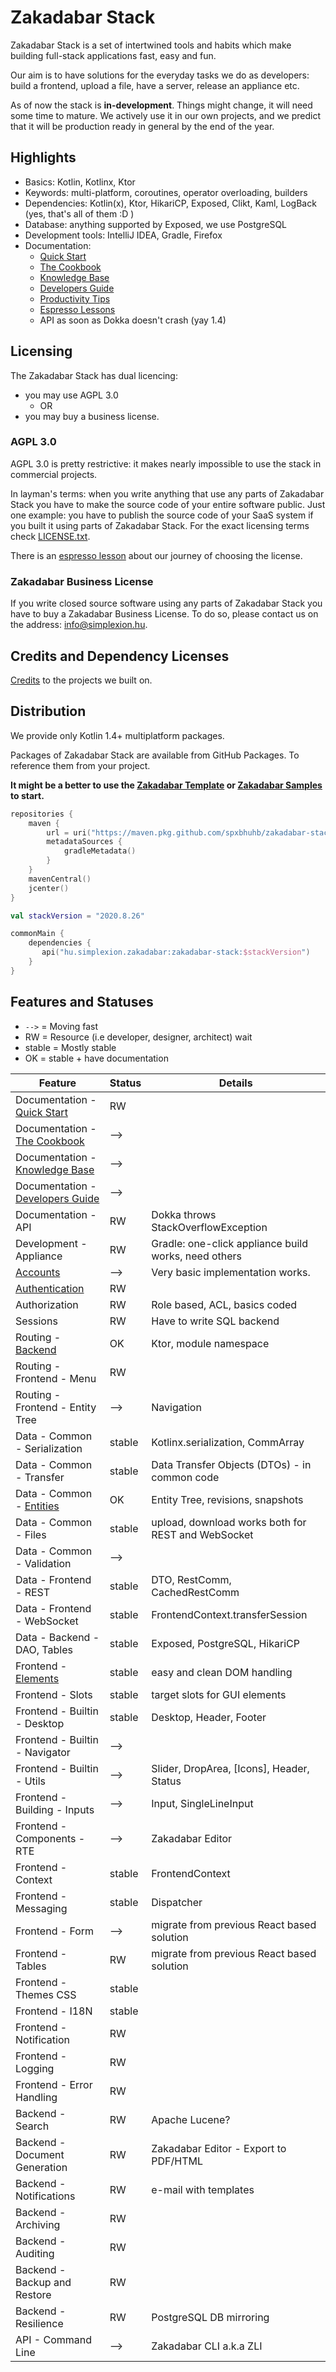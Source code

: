# Zakadabar Stack

Zakadabar Stack is a set of intertwined tools and habits which make building full-stack
applications fast, easy and fun.

Our aim is to have solutions for the everyday tasks we do as developers: build
a frontend, upload a file, have a server, release an appliance etc. 

As of now the stack is **in-development**. Things might change, it will need
some time to mature. We actively use it in our own projects, and we predict that
it will be production ready in general by the end of the year.

## Highlights

* Basics: Kotlin, Kotlinx, Ktor
* Keywords: multi-platform, coroutines, operator overloading, builders
* Dependencies: Kotlin(x), Ktor, HikariCP, Exposed, Clikt, Kaml, LogBack (yes, that's all of them :D )
* Database: anything supported by Exposed, we use PostgreSQL
* Development tools: IntelliJ IDEA, Gradle, Firefox
* Documentation:
  * [Quick Start](doc/quick-start/README.md)
  * [The Cookbook](doc/cookbook/README.md)
  * [Knowledge Base](doc/knowledge-base/README.md)
  * [Developers Guide](doc/developers-guide/README.md)
  * [Productivity Tips](doc/misc/Productivity.md)
  * [Espresso Lessons](doc/espresso-lessons/README.md)
  * API as soon as Dokka doesn't crash (yay 1.4)

## Licensing

The Zakadabar Stack has dual licencing:

* you may use AGPL 3.0
  * OR
* you may buy a business license.

### AGPL 3.0

AGPL 3.0 is pretty restrictive: it makes nearly impossible to use the stack
in commercial projects.

In layman's terms: when you write anything that use any parts of Zakadabar Stack
you have to make the source code of your entire software public. Just one example: 
you have to publish the source code of your SaaS system if you built it using
parts of Zakadabar Stack. For the exact licensing terms check [LICENSE.txt](./LICENSE.txt).

There is an [espresso lesson](doc/espresso-lessons/ChoosingTheLicense.md) about our journey of choosing the license.

### Zakadabar Business License

If you write closed source software using any parts of Zakadabar Stack you have
to buy a Zakadabar Business License. To do so, please contact us on the address:
info@simplexion.hu.

## Credits and Dependency Licenses

[Credits](doc/misc/credits.md) to the projects we built on.

## Distribution

We provide only Kotlin 1.4+ multiplatform packages.

Packages of Zakadabar Stack are available from GitHub Packages. To reference them
from your project.

**It might be a better to use the [Zakadabar Template](https://github.com/spxbhuhb/zakadabar-template) or
[Zakadabar Samples](https://github.com/spxbhuhb/zakadabar-samples) to start.**

```kotlin
repositories {
    maven {
        url = uri("https://maven.pkg.github.com/spxbhuhb/zakadabar-stack")
        metadataSources {
            gradleMetadata()
        }
    }
    mavenCentral()
    jcenter()
}

val stackVersion = "2020.8.26"

commonMain {
    dependencies {
       api("hu.simplexion.zakadabar:zakadabar-stack:$stackVersion")
    }
}
```

## Features and Statuses

* `-->` = Moving fast
* RW = Resource (i.e developer, designer, architect) wait
* stable = Mostly stable
* OK = stable + have documentation

| Feature | Status | Details |
| ------- | -------| --------|
| Documentation - [Quick Start](doc/quick-start/README.md) | RW | |
| Documentation - [The Cookbook](doc/cookbook/README.md) | --> | |
| Documentation - [Knowledge Base](doc/knowledge-base/README.md) | --> | |
| Documentation - [Developers Guide](doc/developers-guide/README.md) | --> | |
| Documentation - API | RW | Dokka throws StackOverflowException |
| Development - Appliance | RW | Gradle: one-click appliance build works, need others |
| [Accounts](doc/cookbook/common/Accounts.md) | --> | Very basic implementation works. |
| [Authentication](doc/developers-guide/Authentication.md) | RW | |
| Authorization | RW | Role based, ACL, basics coded |
| Sessions | RW | Have to write SQL backend |
| Routing - [Backend](doc/cookbook/backend/Routing.md) | OK | Ktor, module namespace |
| Routing - Frontend - Menu | RW | |
| Routing - Frontend - Entity Tree | --> | Navigation |
| Data - Common - Serialization | stable | Kotlinx.serialization, CommArray |
| Data - Common - Transfer | stable | Data Transfer Objects (DTOs) - in common code |
| Data - Common - [Entities](doc/developers-guide/Data.md) | OK | Entity Tree, revisions, snapshots |
| Data - Common - Files | stable | upload, download works both for REST and WebSocket |
| Data - Common - Validation | --> | |
| Data - Frontend - REST | stable | DTO, RestComm, CachedRestComm |
| Data - Frontend - WebSocket | stable | FrontendContext.transferSession |
| Data - Backend - DAO, Tables | stable | Exposed, PostgreSQL, HikariCP |
| Frontend - [Elements](doc/cookbook/frontend/Elements.md) | stable | easy and clean DOM handling |
| Frontend - Slots | stable | target slots for GUI elements |
| Frontend - Builtin - Desktop | stable | Desktop, Header, Footer |
| Frontend - Builtin - Navigator | --> | |
| Frontend - Builtin - Utils | --> | Slider, DropArea, [Icons], Header, Status |
| Frontend - Building - Inputs | --> | Input, SingleLineInput |
| Frontend - Components - RTE | --> | Zakadabar Editor |
| Frontend - Context | stable | FrontendContext |
| Frontend - Messaging | stable | Dispatcher |
| Frontend - Form | --> | migrate from previous React based solution | 
| Frontend - Tables | RW | migrate from previous React based solution |
| Frontend - Themes CSS | stable |  |
| Frontend - I18N | stable |  |
| Frontend - Notification | RW | |
| Frontend - Logging | RW |  |
| Frontend - Error Handling | RW | |
| Backend - Search | RW | Apache Lucene? |
| Backend - Document Generation | RW | Zakadabar Editor - Export to PDF/HTML |
| Backend - Notifications | RW | e-mail with templates |
| Backend - Archiving | RW | |
| Backend - Auditing | RW | |
| Backend - Backup and Restore | RW | |
| Backend - Resilience | RW | PostgreSQL DB mirroring |
| API - Command Line | --> | Zakadabar CLI a.k.a ZLI |